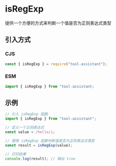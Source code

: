 # isRegExp

提供一个方便的方式来判断一个值是否为正则表达式类型

## 引入方式

### CJS

```javascript
const { isRegExp } = require("tool-assistant");
```

### ESM

```javascript
import { isRegExp } from "tool-assistant;
```

## 示例

```javascript
// 引入 isRegExp 函数
import { isRegExp } from "tool-assistant";

// 定义一个正则表达式
const value = /hello/i;

// 使用 isRegExp 函数判断值是否为正则表达式类型
const result = isRegExp(value);

// 打印结果
console.log(result); // 输出 true
```
